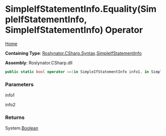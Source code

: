 # SimpleIfStatementInfo\.Equality\(SimpleIfStatementInfo, SimpleIfStatementInfo\) Operator

[Home](../../../../../README.md)

**Containing Type**: [Roslynator.CSharp.Syntax](../../README.md)\.[SimpleIfStatementInfo](../README.md)

**Assembly**: Roslynator\.CSharp\.dll

```csharp
public static bool operator ==(in SimpleIfStatementInfo info1, in SimpleIfStatementInfo info2)
```

### Parameters

info1



info2



### Returns

System\.[Boolean](https://docs.microsoft.com/en-us/dotnet/api/system.boolean)

